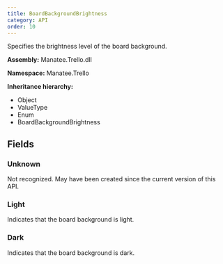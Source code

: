 ```yaml
---
title: BoardBackgroundBrightness
category: API
order: 10
---
```


Specifies the brightness level of the board background.

**Assembly:** Manatee.Trello.dll

**Namespace:** Manatee.Trello

**Inheritance hierarchy:**

- Object
- ValueType
- Enum
- BoardBackgroundBrightness

## Fields

### Unknown

Not recognized. May have been created since the current version of this API.

### Light

Indicates that the board background is light.

### Dark

Indicates that the board background is dark.

